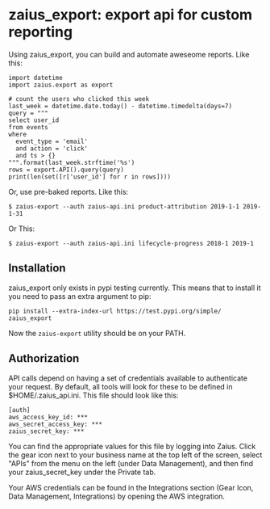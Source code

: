 zaius\_export: export api for custom reporting
=============================================

Using zaius\_export, you can build and automate aweseome reports.
Like this:
``` {.sourceCode .python}
import datetime
import zaius.export as export

# count the users who clicked this week
last_week = datetime.date.today() - datetime.timedelta(days=7)
query = """
select user_id
from events
where
  event_type = 'email'
  and action = 'click'
  and ts > {}
""".format(last_week.strftime('%s')
rows = export.API().query(query)
print(len(set([r['user_id'] for r in rows])))
```

Or, use pre-baked reports. Like this:
``` {.sourceCode .bash}
$ zaius-export --auth zaius-api.ini product-attribution 2019-1-1 2019-1-31
```

Or This:
```
$ zaius-export --auth zaius-api.ini lifecycle-progress 2018-1 2019-1
```


## Installation

zaius\_export only exists in pypi testing currently. This means that to install it you need
to pass an extra argument to pip:

```
pip install --extra-index-url https://test.pypi.org/simple/ zaius_export
```

Now the `zaius-export` utility should be on your PATH.

## Authorization

API calls depend on having a set of credentials available to authenticate your request. By
default, all tools will look for these to be defined in $HOME/.zaius\_api.ini. This file
should look like this:
``` {.sourceCode .ini}
[auth]
aws_access_key_id: ***
aws_secret_access_key: ***
zaius_secret_key: ***
```

You can find the appropriate values for this file by logging into Zaius. Click the gear icon
next to your business name at the top left of the screen, select "APIs" from the menu on the
left (under Data Management), and then find your zaius\_secret\_key under the Private tab.

Your AWS credentials can be found in the Integrations section (Gear Icon, Data Management,
Integrations) by opening the AWS integration.


